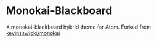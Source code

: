 # Monokai-Blackboard

A monokai-blackboard hybrid theme for Atom. Forked from [kevinsawicki/monokai](https://atom.io/themes/monokai)
